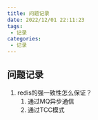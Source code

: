 ```yaml
---
title: 问题记录
date: 2022/12/01 22:11:23
tags: 
 - 记录
categories: 
 - 记录
---
```


## 问题记录

1. redis的强一致性怎么保证？
   1. 通过MQ异步通信
   2. 通过TCC模式
